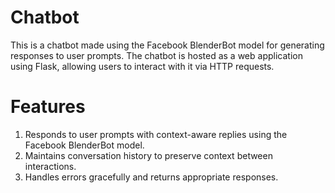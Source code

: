 # Chatbot
This is a chatbot made using the Facebook BlenderBot model for generating responses to user prompts. The chatbot is hosted as a web application using Flask, allowing users to interact with it via HTTP requests.

# Features
1. Responds to user prompts with context-aware replies using the Facebook BlenderBot model.
2. Maintains conversation history to preserve context between interactions.
3. Handles errors gracefully and returns appropriate responses.
